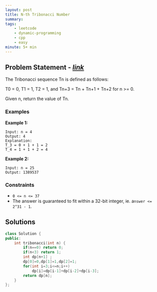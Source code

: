 ```yaml
---
layout: post
title: N-th Tribonacci Number                       
summary:
tags:
    - leetcode
    - dynamic-programming
    - cpp
    - easy
minute: 5+ min
---
```


## Problem Statement - [*link*](https://leetcode.com/problems/n-th-tribonacci-number/description/)  

The Tribonacci sequence Tn is defined as follows: 

T0 = 0, T1 = 1, T2 = 1, and Tn+3 = Tn + Tn+1 + Tn+2 for n >= 0.

Given n, return the value of Tn.

### Examples


**Example 1:**   
```
Input: n = 4
Output: 4
Explanation:
T_3 = 0 + 1 + 1 = 2
T_4 = 1 + 1 + 2 = 4
```

**Example 2:**   
```
Input: n = 25
Output: 1389537
```



### Constraints

+ `0 <= n <= 37`
+ The answer is guaranteed to fit within a 32-bit integer, ie. a`nswer <= 2^31 - 1`.

## Solutions

```cpp
class Solution {
public:
    int tribonacci(int n) {
        if(n==0) return 0;
        if(n<3) return 1;
        int dp[n+1] ;
        dp[0]=0,dp[1]=1,dp[2]=1;
        for(int i=3;i<=n;i++)
            dp[i]=dp[i-1]+dp[i-2]+dp[i-3];
        return dp[n];
    }
};
```

